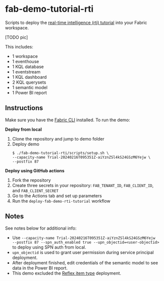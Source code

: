 # fab-demo-tutorial-rti

Scripts to deploy the [real-time intelligence (rti) tutorial](https://learn.microsoft.com/en-us/fabric/real-time-intelligence/tutorial-introduction) into your Fabric workspace.

[TODO pic]

This includes:
- 1 workspace
- 1 eventhouse
- 1 KQL database
- 1 eventstream
- 1 KQL dashboard
- 2 KQL querysets
- 1 semantic model
- 1 Power BI report

## Instructions

Make sure you have the [Fabric CLI](/dist/) installed. To run the demo:

**Deploy from local**

1. Clone the repository and jump to demo folder
2. Deploy demo
    ```console
    $ ./fab-demo-tutorial-rti/scripts/setup.sh \ 
    --capacity-name Trial-20240216T095351Z-aiYznZSl4kS24GSzM6Yejw \
    --postfix 87
    ```

**Deploy using GitHub actions**

1. Fork the repository
2. Create three secrets in your repository: `FAB_TENANT_ID`, `FAB_CLIENT_ID`, and `FAB_CLIENT_SECRET`
3. Go to the Actions tab and set up parameters
4. Run the `deploy-fab-demo-rti-tutorial` workflow
    
## Notes
See notes below for additional info:

- Use `--capacity-name Trial-20240216T095351Z-aiYznZSl4kS24GSzM6Yejw --postfix 87 --spn_auth_enabled true --upn_objectid=<user-objectid>` to deploy using SPN auth from local.
- `upn_objectid` is used to grant user permission during service principal deployment.
- After deployment finished, edit credentials of the semantic model to see data in the Power BI report.
- This demo excluded the [Reflex item type](https://learn.microsoft.com/en-us/fabric/real-time-intelligence/tutorial-7-set-alert) deployment.